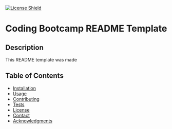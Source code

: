 [![License Shield](https://img.shields.io/badge/License-MIT-success?style=for-the-badge)](./LICENSE)

# Coding Bootcamp README Template

## Description

This README template was made 

## Table of Contents
- [Installation](#installation)
- [Usage](#usage)
- [Contributing](#contributing)
- [Tests](#tests)
- [License](#license)
- [Contact](#contact)
- [Acknowledgments](#acknowledgments)









